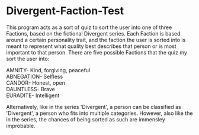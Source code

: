 # Divergent-Faction-Test

This program acts as a sort of quiz to sort the user into one of three Factions, based on the fictional Divergent series. Each Faction is based around a certain personality trait, 
and the faction the user is sorted into is meant to represent what quality best describes that person or is most important to that person. There are five possible Factions that the quiz 
my sort the user into:

AMNITY- Kind, forgiving, peaceful  
ABNEGATION- Selfless  
CANDOR- Honest, open  
DAUNTLESS- Brave  
EURADITE- Intelligent   

Alternatively, like in the series 'Divergent', a person can be classified as 'Divergent', a person who fits into multiple categories. However, also like the in the series, the chances of being sorted as such are 
immensley improbable.

